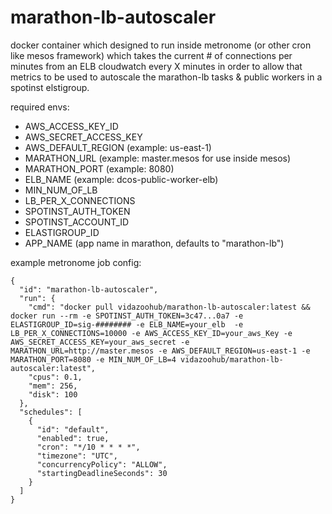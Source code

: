 # marathon-lb-autoscaler

docker container which designed to run inside metronome (or other cron like mesos framework) which takes the current # of connections per minutes from an ELB cloudwatch every X minutes in order to allow that metrics to be used to autoscale the marathon-lb tasks & public workers in a spotinst elstigroup.

required envs:
* AWS_ACCESS_KEY_ID
* AWS_SECRET_ACCESS_KEY
* AWS_DEFAULT_REGION (example: us-east-1)
* MARATHON_URL (example: master.mesos for use inside mesos)
* MARATHON_PORT (example: 8080)
* ELB_NAME (example: dcos-public-worker-elb)
* MIN_NUM_OF_LB
* LB_PER_X_CONNECTIONS
* SPOTINST_AUTH_TOKEN
* SPOTINST_ACCOUNT_ID
* ELASTIGROUP_ID
* APP_NAME (app name in marathon, defaults to "marathon-lb")


example metronome job config:
``````
{
  "id": "marathon-lb-autoscaler",
  "run": {
    "cmd": "docker pull vidazoohub/marathon-lb-autoscaler:latest && docker run --rm -e SPOTINST_AUTH_TOKEN=3c47...0a7 -e ELASTIGROUP_ID=sig-######## -e ELB_NAME=your_elb  -e LB_PER_X_CONNECTIONS=10000 -e AWS_ACCESS_KEY_ID=your_aws_Key -e AWS_SECRET_ACCESS_KEY=your_aws_secret -e MARATHON_URL=http://master.mesos -e AWS_DEFAULT_REGION=us-east-1 -e MARATHON_PORT=8080 -e MIN_NUM_OF_LB=4 vidazoohub/marathon-lb-autoscaler:latest",
    "cpus": 0.1,
    "mem": 256,
    "disk": 100
  },
  "schedules": [
    {
      "id": "default",
      "enabled": true,
      "cron": "*/10 * * * *",
      "timezone": "UTC",
      "concurrencyPolicy": "ALLOW",
      "startingDeadlineSeconds": 30
    }
  ]
}
```````